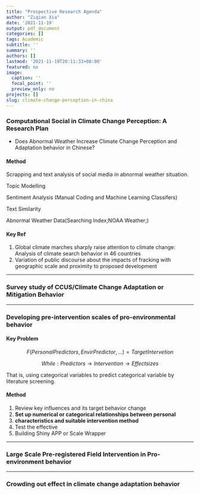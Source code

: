 ```yaml
---
title: "Prospective Research Agenda"
author: "Ziqian Xia"
date: '2021-11-19'
output: pdf_document
categories: []
tags: Academic
subtitle: ''
summary: ''
authors: []
lastmod: '2021-11-19T20:11:33+08:00'
featured: no
image:
  caption: ''
  focal_point: ''
  preview_only: no
projects: []
slug: climate-change-perception-in-china
---
```


### Computational Social in Climate Change Perception: A Research Plan

-   Does Abnormal Weather Increase Climate Change Perception and Adaptation behavior in Chinese?

#### Method

Scrapping and text analysis of social media in abnormal weather situation.

Topic Modelling

Sentiment Analysis (Manual Coding and Machine Learning Classifers)

Text Similarity

Abnormal Weather Data(Searching Index;NOAA Weather;)

#### Key Ref

1.  Global climate marches sharply raise attention to climate change: Analysis of climate search behavior in 46 countries
2.  Variation of public discourse about the impacts of fracking with geographic scale and proximity to proposed development

------------------------------------------------------------------------

### Survey study of CCUS/Climate Change Adaptation or Mitigation Behavior

------------------------------------------------------------------------

### Developing pre-intervention scales of pro-environmental behavior

#### Key Problem

$$
F(Personal Predictors,EnvirPredictor,...)=TargetIntervetion
$$

$$
While: Predictors → Intervention → Effectsizes
$$

That is, using categorical variables to predict categorical variable by literature screening.

#### Method

1.  Review key influences and its target behavior change
2.  **Set up numerical or categorical relationships between personal**
3.  **characteristics and suitable intervention method**
4.  Test the effective
5.  Building Shiny APP or Scale Wrapper

------------------------------------------------------------------------

### Large Scale Pre-registered Field Intervention in Pro-environment behavior

------------------------------------------------------------------------

### Crowding out effect in climate change adaptation behavior
